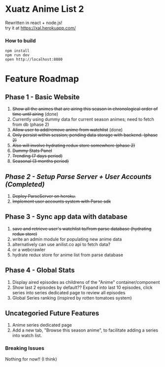 # Xuatz Anime List 2
Rewritten in react + node.js!  
try it at https://xal.herokuapp.com/

### How to build

```
npm install
npm run dev
open http://localhost:8080
```

# Feature Roadmap

## Phase 1 - Basic Website
1. ~~Show all the animes that are airing this season in chronological order of time until airing~~ (done)
  1. Currently using dummy data for current season animes; need to fetch from db (phase 2)
1. ~~Allow user to add/remove anime from watchlist~~ (done)
  1. ~~Only persist within session; pending data storage with backend. (phase 2)~~
  1. ~~Also will involve hydrating redux store somewhere (phase 2)~~
1. ~~Dummy Stats Panel~~
  1. ~~Trending (7 days period)~~
  1. ~~Seasonal (3 months period)~~

## **_Phase 2 - Setup Parse Server + User Accounts (Completed)_**
1. ~~Deploy ParseServer on heroku.~~
1. ~~Implement user accounts system with Parse sdk~~

## Phase 3 - Sync app data with database
1. ~~save and retrieve user's watchlist to/from parse database (hydrating redux store)~~
1. write an admin module for populating new anime data
  1. alternatively can use anilist.co api to fetch data?
  1. or a webcrawler
1. hydrate redux store for anime list from parse database

## Phase 4 - Global Stats
1. Display aired episodes as childrens of the "Anime" container/component
1. Show last 2 episodes by default?? Expand into last 10 episodes, click series into series dedicated page to review all episodes
1. Global Series ranking (inspired by rotten tomatoes system)

## Uncategoried Future Features
1. Anime series dedicated page
1. Add a new tab, "Browse this season anime", to facilitate adding a series into watch list.

### Breaking Issues

Nothing for now!! (I think)
